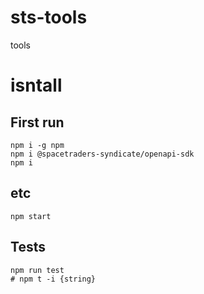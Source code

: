 # sts-tools
tools



# isntall

## First run
```
npm i -g npm
npm i @spacetraders-syndicate/openapi-sdk
npm i
```

## etc
```
npm start
```

## Tests
```
npm run test
# npm t -i {string}
```